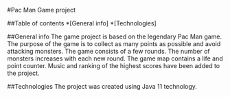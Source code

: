 #Pac Man Game project

##Table of contents 
*[General info]
*[Technologies]

##General info
The game project is based on the legendary Pac Man game. The purpose of the game is to collect as many points as possible and avoid attacking monsters. The game consists of a few rounds. The number of monsters increases with each new round. The game map contains a life and point counter. Music and ranking of the highest scores have been added to the project.

##Technologies
The project was created using Java 11 technology.

